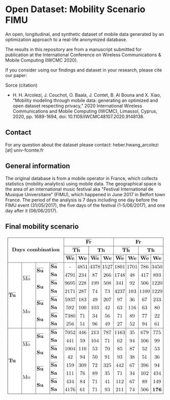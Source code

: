 # Open Dataset: Mobility Scenario FIMU


An open, longitudinal, and synthetic dataset of mobile data generated by an optimization approach to a real-life anonymized database.

The results in this repository are from a manuscript submitted for publication at the International Conference on Wireless Communications & Mobile Computing (IWCMC 2020).

If you consider using our findings and dataset in your research, please cite our paper:

Sorce (citation)
- H. H. Arcolezi, J. Couchot, O. Baala, J. Contet, B. Al Bouna and X. Xiao, "Mobility modeling through mobile data: generating an optimized and open dataset respecting privacy," 2020 International Wireless Communications and Mobile Computing (IWCMC), Limassol, Cyprus, 2020, pp. 1689-1694, doi: 10.1109/IWCMC48107.2020.9148138.

## Contact

For any question about the dataset please contact: heber.hwang_arcolezi [at] univ-fcomte.fr

## General information
The original database is from a mobile operator in France, which collects statistics (mobility analytics) using mobile data. The geographical space is the area of an international music festival aka "Festival International de Musique Universitaire" (FIMU), which happened in June 2017 in Belfort town France. The period of the analysis is 7 days including one day before the FIMU event (31/05/2017), the five days of the festival (1-5/06/2017), and one day after it (06/06/2017). 

## Final mobility scenario
![Final optimized mobility scenario](/Data/Global_MS.png)
